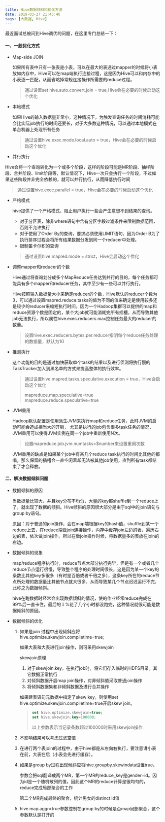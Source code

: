```yaml
---
title: Hive数据倾斜和优化方法
date: 2019-03-27 21:45:40
tags: [大数据, Hive]
---
```

最近面试总被问到Hive调优的问题，在这里专门总结一下：

#### 一、一般优化方式

* Map-side JOIN

  如果所有表中只有一张表是小表，可以在最大的表通过mapper的时候将小表放如内存中，Hive可以在map端执行连接过程，这是因为Hive可以和内存中的小表逐一匹配，从而省略掉常规连接操作所需要的reduce过程。

  > 通过设置set hive.auto.convert.join = true,Hive会在必要的时候启动这个优化

<!-- more--> 

* 本地模式

  如果Hive的输入数据量非常小，这种情况下，为触发查询任务的时间消耗可能会比实际job执行的时间还要长，对于大多数这种情况，可以通过本地模式在单台机器上处理所有任务

  > 通过设置hive.exec.mode.local.auto = true，Hive会在必要的时候启动这个优化

* 并行执行

Hive会将一个查询转化为一个或多个阶段，这样的阶段可能是MR阶段、抽样阶段、合并阶段、limit阶段等，默认情况下，Hive一次只会执行一个阶段，不过如果这些阶段并非完全依赖的，就可以并行执行，从而降低执行时间

> 通过设置hive.exec.parallel = true，Hive会在必要的时候启动这个优化

* 严格模式

  hive提供了一个严格模式，阻止用户执行一些会产生意想不到结果的查询。

  * 对于分区表，除非where语句中含有分区字段过滤条件来限制数据范围，否则不允许执行
  * 对于使用了Order By的查询，要求必须使用LIMIT语句，因为Order B为了执行排序过程会将所有结果数据分发到同一个reducer中处理。
  * 限制笛卡尔积的查询

  > 通过设置hive.mapred.mode = strict，Hive会启动这个优化

* 调整mapper和reducer的个数

  Hive通过将查询划分成多个MapReduce任务达到并行的目的，每个任务都可能具有多个mapper和reducer任务，其中至少有一些可以并行执行。

  Hive按照输入数据量大小来确定reducer的个数，Hive默认的reducer个数为3，可以通过设置mapred.reduce.tasks的值为不同的值来确定是使用较多还是较少的reducer来缩短执行时间。因为一个Hadoop集群可以提供的map和reduce资源个数是固定的，某个大job就可能消耗完所有插槽，从而导致其他job无法执行，所以属性hive.exec.reducers.max控制任务最大的reducer的数量。

  > 设置hive.exec.reducers.bytes.per.reducer指明每个reduce任务处理的数据量，默认为1G

* 推测执行

  这个功能的目的是通过加快获取单个task的结果以及进行侦测将执行慢的TaskTracker加入到黑名单的方式来提高整体的执行效率。

  > 通过设置hive.mapred.tasks.speculative.execution = true，Hive会启动这个优化
  >
  > mapreduce.map.speculative=true
  > mapreduce.reduce.speculative=true

* JVM重用

  Hadoop默认配置是使用派生JVM来执行map和reduce任务，此时JVM的启动可能会造成相当大的开销， 尤其是执行的job包含很多task任务的情况，JVM重用可以使得JVM实例在同一个job中重新使用N次。

  > 设置mapreduce.job.jvm.numtasks=$number来设置重用次数

  JVM重用的缺点是如果某个job中有某几个reduce task执行的时间比其他的都唱，那么保留的插槽会一直空闲着却无法被其他job使用，直到所有task都结束了才会释放。

#### 二、解决数据倾斜问题

* 数据倾斜的原因

   当数据量比较大，并且key分布不均匀，大量的key都shuffle到一个reduce上了，就出现了数据的倾斜。Hive倾斜的原因很大部分是由于sql中的join语句与group by语句。

  原因：对于普通的join操作，会在map端根据key的hash值，shuffle到某一个reduce上去，在reduce端做join连接操作，内存中缓存join左边的表，遍历右边的表，依次做join操作。所以在做join操作时候，将数据量多的表放在join的右边。


* 数据倾斜的现象

  map/reduce程序执行时，reduce节点大部分执行完毕，但是有一个或者几个reduce节点运行很慢，导致整个程序的处理时间很长，这是因为某一个key的条数比其他key多很多（有时是百倍或者千倍之多），这条key所在的reduce节点所处理的数据量比其他节点就大很多，从而导致某几个节点迟迟运行不完，此称之为数据倾斜。

   hive在跑数据时经常会出现数据倾斜的情况，使的作业经常reduce完成在99%后一直卡住，最后的１%花了几个小时都没跑完，这种情况就很可能是数据倾斜的原因。


* 数据倾斜的优化

  1. 如果是join 过程中出现倾斜应将hive.optimize.skewjoin.compiletime=true;

     如果大表和大表进行join操作，则可采用skewjoin

     skewjoin原理

     1. 对于skewjoin.key，在执行job时，将它们存入临时的HDFS目录。其它数据正常执行
     2. 对倾斜数据开启map join操作，对非倾斜值采取普通join操作
     3. 将倾斜数据集和非倾斜数据及进行合并操作

     如果建表语句元数据中指定了skew key，则使用set hive.optimize.skewjoin.compiletime=true开启skew join。

     > ```sql
     > set hive.optimize.skewjoin=true;
     > set hive.skewjoin.key=100000;
     > ```
     >
     > 以上参数表示当记录条数超过100000时采用skewjoin操作

  2. 不影响结果可以考虑过滤空值

  3. 在进行两个表join的过程中，由于hive都是从左向右执行，要注意讲小表在前，大表在后（小表会先进行缓存）。

  4. 如果是group by过程出现倾斜应将hive.groupby.skewindata设置true。

     参数会把sql翻译成两个MR，第一个MR的reduce_key是gender+id。因为id是一个随机散列的值，因此这个MR的reduce计算是很均匀的，reduce完成局部聚合的工作

     第二个MR完成最终的聚合，统计男女的distinct id值

  5. hive.map.aggr=true参数控制在group by的时候是否map局部聚合，这个参数默认是打开的
